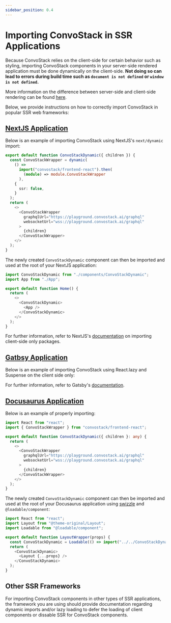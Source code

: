 ```yaml
---
sidebar_position: 0.4
---
```


# Importing ConvoStack in SSR Applications

Because ConvoStack relies on the client-side for certain behavior such as styling, importing ConvoStack components in your server-side rendered application must be done dynamically on the client-side. **Not doing so can lead to errors during build time such as `document is not defined` or `window is not defined`.**

More information on the difference between server-side and client-side rendering can be found [here](https://www.joshwcomeau.com/react/the-perils-of-rehydration/#the-solution-9).

Below, we provide instructions on how to correctly import ConvoStack in popular SSR web frameworks:

## [NextJS Application](https://nextjs.org/)

Below is an example of importing ConvoStack using NextJS's `next/dynamic` import:

```typescript
export default function ConvoStackDynamic({ children }) {
  const ConvoStackWrapper = dynamic(
    () =>
      import("convostack/frontend-react").then(
        (module) => module.ConvoStackWrapper
      ),
    {
      ssr: false,
    }
  );
  return (
    <>
      <ConvoStackWrapper
        graphqlUrl="https://playground.convostack.ai/graphql"
        websocketUrl="wss://playground.convostack.ai/graphql"
      >
        {children}
      </ConvoStackWrapper>
    </>
  );
}
```

The newly created `ConvoStackDynamic` component can then be imported and used at the root of your NextJS application:

```typescript
import ConvoStackDynamic from "./components/ConvoStackDynamic";
import App from "./App";

export default function Home() {
  return (
    <>
      <ConvoStackDynamic>
        <App />
      </ConvoStackDynamic>
    </>
  );
}
```

For further information, refer to NextJS's [documentation](https://nextjs.org/docs/pages/building-your-application/optimizing/lazy-loading#with-no-ssr) on importing client-side only packages.

## [Gatbsy Application](https://www.gatsbyjs.com/)

Below is an example of importing ConvoStack using React.lazy and Suspense on the client side only:

For further information, refer to Gatsby's [documentation](https://www.gatsbyjs.com/docs/using-client-side-only-packages/#workaround-3-use-reactlazy-and-suspense-on-client-side-only).

## [Docusaurus Application](https://docusaurus.io/)

Below is an example of properly importing:

```typescript
import React from "react";
import { ConvoStackWrapper } from "convostack/frontend-react";

export default function ConvoStackDynamic({ children }: any) {
  return (
    <>
      <ConvoStackWrapper
        graphqlUrl="https://playground.convostack.ai/graphql"
        websocketUrl="wss://playground.convostack.ai/graphql"
      >
        {children}
      </ConvoStackWrapper>
    </>
  );
}
```

The newly created `ConvoStackDynamic` component can then be imported and used at the root of your Docusaurus application using [swizzle](https://docusaurus.io/docs/swizzling#wrapper-your-site-with-root) and `@loadable/component`:

```typescript
import React from "react";
import Layout from "@theme-original/Layout";
import Loadable from "@loadable/component";

export default function LayoutWrapper(props) {
  const ConvoStackDynamic = Loadable(() => import("../../ConvoStackDynamic"));
  return (
    <ConvoStackDynamic>
      <Layout {...props} />
    </ConvoStackDynamic>
  );
}
```

## Other SSR Frameworks

For importing ConvoStack components in other types of SSR applications, the framework you are using should provide documentation regarding dynamic imports and/or lazy loading to defer the loading of client components or dissable SSR for ConvoStack components.

